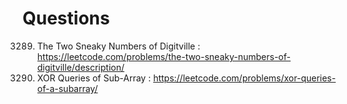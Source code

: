 # Questions 
3289. The Two Sneaky Numbers of Digitville : https://leetcode.com/problems/the-two-sneaky-numbers-of-digitville/description/
1310. XOR Queries of Sub-Array : https://leetcode.com/problems/xor-queries-of-a-subarray/


